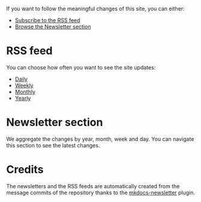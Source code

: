 If you want to follow the meaningful changes of this site, you can either:

* [Subscribe to the RSS feed](#rss_feed)
* [Browse the Newsletter section](#newsletter_section)

# RSS feed

You can choose how often you want to see the site updates:

* [Daily](https://wiki.jellyfishsizzle.xyz/daily.xml)
* [Weekly](https://wiki.jellyfishsizzle.xyz/weekly.xml)
* [Monthly](https://wiki.jellyfishsizzle.xyz/monthly.xml)
* [Yearly](https://wiki.jellyfishsizzle.xyz/yearly.xml)

# Newsletter section

We aggregate the changes by year, month, week and day. You can navigate this section to
see the latest changes.

# Credits

The newsletters and the RSS feeds are automatically created from the message commits of
the repository thanks to the
[mkdocs-newsletter](https://lyz-code.github.io/mkdocs-newsletter/) plugin.
